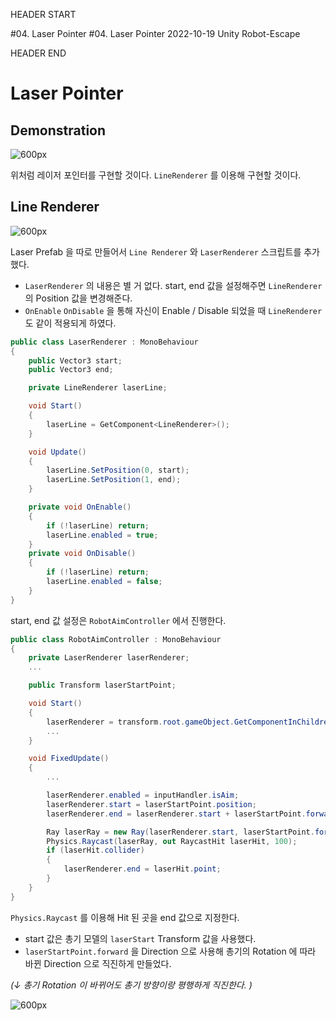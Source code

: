 HEADER START

#04. Laser Pointer
#04. Laser Pointer
2022-10-19
Unity
Robot-Escape

HEADER END

# Laser Pointer

## Demonstration

![600px](https://velog.velcdn.com/images/lutca1320/post/78939c54-8072-46ff-9866-cbf770100b80/image.gif)

위처럼 레이저 포인터를 구현할 것이다. `LineRenderer` 를 이용해 구현할 것이다.

## Line Renderer

![600px](https://velog.velcdn.com/images/lutca1320/post/8674e5da-1dc9-4eaf-bf16-7d737ea59155/image.png)

Laser Prefab 을 따로 만들어서 `Line Renderer` 와 `LaserRenderer` 스크립트를 추가했다.

- `LaserRenderer` 의 내용은 별 거 없다. start, end 값을 설정해주면 `LineRenderer` 의 Position 값을 변경해준다.
- `OnEnable` `OnDisable` 을 통해 자신이 Enable / Disable 되었을 때 `LineRenderer` 도 같이 적용되게 하였다.

```csharp
public class LaserRenderer : MonoBehaviour
{
	public Vector3 start;
	public Vector3 end;

	private LineRenderer laserLine;

	void Start()
	{
		laserLine = GetComponent<LineRenderer>();
	}

	void Update()
	{
		laserLine.SetPosition(0, start);
		laserLine.SetPosition(1, end);
	}

	private void OnEnable()
	{
		if (!laserLine) return;
		laserLine.enabled = true;
	}
	private void OnDisable()
	{
        if (!laserLine) return;
        laserLine.enabled = false;
	}
}
```

start, end 값 설정은 `RobotAimController` 에서 진행한다.

```csharp
public class RobotAimController : MonoBehaviour
{
    private LaserRenderer laserRenderer;
    ...

    public Transform laserStartPoint;

    void Start()
    {
        laserRenderer = transform.root.gameObject.GetComponentInChildren<LaserRenderer>();
        ...
    }

    void FixedUpdate()
    {
        ...

        laserRenderer.enabled = inputHandler.isAim;
        laserRenderer.start = laserStartPoint.position;
        laserRenderer.end = laserRenderer.start + laserStartPoint.forward * 100;

        Ray laserRay = new Ray(laserRenderer.start, laserStartPoint.forward);
        Physics.Raycast(laserRay, out RaycastHit laserHit, 100);
        if (laserHit.collider)
        {
            laserRenderer.end = laserHit.point;
        }
    }
}
```

`Physics.Raycast` 를 이용해 Hit 된 곳을 end 값으로 지정한다.

- start 값은 총기 모델의 `laserStart` Transform 값을 사용했다.
- `laserStartPoint.forward` 을 Direction 으로 사용해 총기의 Rotation 에 따라 바뀐 Direction 으로 직진하게 만들었다.

_(↓ 총기 Rotation 이 바뀌어도 총기 방향이랑 평행하게 직진한다. )_

![600px](https://velog.velcdn.com/images/lutca1320/post/a922c8cf-410e-442d-ae86-41d8cf91c20c/image.png)
